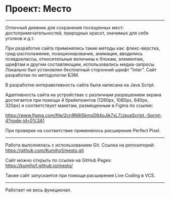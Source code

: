 # Проект: Место
___________________________________

Отличный дневник для сохранения посещенных мест: достопримечательностей, природных красот, значимых для себя уголков и д.т. 

При разработке сайта применялись такие методы как: флекс-верстка, грид-располажение, позиционирование, анимация, вводились псевдоклассы, относительные величины к блокам, элементам, шрифтам и другим составляющим, использовались медиа-запросы. Локально был установлен бесплатный сторонний шрифт "Inter". Сайт разработан по методологии БЭМ.

В разработке интеравктивность сайта была написана на Java Script. 

Адаптивность сайта на устройствах с различным разрешением экрана достигается при помощи 4 брейкпоинтов (1280px, 1080px, 640px, 320px) и соответствует макетам, размещенным в Figma по ссылке: 

https://www.figma.com/file/2cn9N9jSkmxD84oJik7xL7/JavaScript.-Sprint-4?node-id=0%3A1

При проверке на соотвитствие применялось расширение Perfect Pixel.
___________________________________

Работа выполнялась с использованием Git. Ссылка на репозиторий:
https://github.com/Kumiho1/mesto.git

Cайт можно открыть по ссылке на GitHub Pages:
https://kumiho1.github.io/mesto/

Также сайт запускается при помощи расширения Live Coding в VCS.
___________________________________

Работает не весь функционал.
